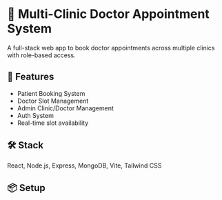 # 🏥 Multi-Clinic Doctor Appointment System

A full-stack web app to book doctor appointments across multiple clinics with role-based access.

## 🚀 Features

- Patient Booking System
- Doctor Slot Management
- Admin Clinic/Doctor Management
- Auth System
- Real-time slot availability

## 🛠 Stack

React, Node.js, Express, MongoDB, Vite, Tailwind CSS

## 📦 Setup
